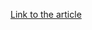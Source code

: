 [Link to the article](https://thehackernews.com/2025/08/new-godrat-trojan-targets-trading-firms.html)
